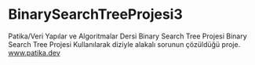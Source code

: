 # BinarySearchTreeProjesi3
Patika/Veri Yapılar ve Algoritmalar Dersi Binary Search Tree Projesi
Binary Search Tree Projesi Kullanılarak diziyle alakalı sorunun çözüldüğü proje. www.patika.dev
